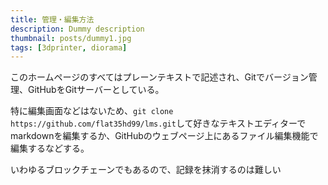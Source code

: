 ```yaml
---
title: 管理・編集方法
description: Dummy description
thumbnail: posts/dummy1.jpg
tags: [3dprinter, diorama]
---
```


このホームページのすべてはプレーンテキストで記述され、Gitでバージョン管理、GitHubをGitサーバーとしている。

特に編集画面などはないため、`git clone https://github.com/flat35hd99/lms.git`して好きなテキストエディターでmarkdownを編集するか、GitHubのウェブページ上にあるファイル編集機能で編集するなどする。

いわゆるブロックチェーンでもあるので、記録を抹消するのは難しい
